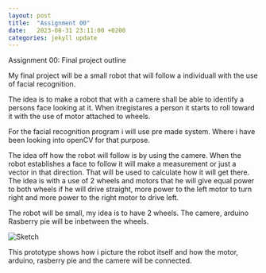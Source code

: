 ```yaml
---
layout: post
title:  "Assignment 00"
date:   2023-08-31 23:11:00 +0200
categories: jekyll update
---
```


Assignment 00: Final project outline

My final project will be a small robot that will follow a individuall with the use of facial recognition.

The idea is to make a robot that with a camere shall be able to identify a persons face looking at it. When itregistares a person it starts to roll toward it with the use of motor attached to  wheels. 

For the facial recognition program i will use pre made system. Where i have been looking into openCV for that purpose. 

The idea off how the robot will follow is by using the camere. When the robot establishes a face to follow it will make a measurement or just a vector in that direction. That will be used to calculate how it will get there. The idea is with a use of 2 wheels and motors that he will give equal power to both wheels if he will drive straight, more power to the left motor to turn right and more power to the right motor to drive left.

The robot will be small, my idea is to have 2 wheels. The camere, arduino Rasberry pie will be inbetween the wheels.

![Sketch](\ADA525Denne\prototype.jpg)



This prototype shows how i picture the robot itself and how the motor, arduino, rasberry pie and the camere will be connected. 

